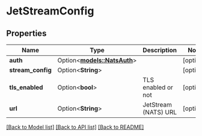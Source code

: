 # JetStreamConfig

## Properties

Name | Type | Description | Notes
------------ | ------------- | ------------- | -------------
**auth** | Option<[**models::NatsAuth**](NatsAuth.md)> |  | [optional]
**stream_config** | Option<**String**> |  | [optional]
**tls_enabled** | Option<**bool**> | TLS enabled or not | [optional]
**url** | Option<**String**> | JetStream (NATS) URL | [optional]

[[Back to Model list]](../README.md#documentation-for-models) [[Back to API list]](../README.md#documentation-for-api-endpoints) [[Back to README]](../README.md)


